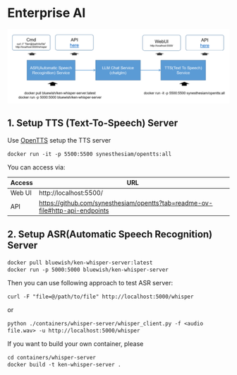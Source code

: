 # Enterprise AI

![](docs/pipeline-overview.png)

## 1. Setup TTS (Text-To-Speech) Server

Use [OpenTTS](https://github.com/synesthesiam/opentts) setup the TTS server

```shell
docker run -it -p 5500:5500 synesthesiam/opentts:all
```

You can access via:

| Access | URL |
| ------ | --- |
| Web UI | http://localhost:5500/ |
| API | https://github.com/synesthesiam/opentts?tab=readme-ov-file#http-api-endpoints |

## 2. Setup ASR(Automatic Speech Recognition) Server

```shell
docker pull bluewish/ken-whisper-server:latest
docker run -p 5000:5000 bluewish/ken-whisper-server
```

Then you can use following approach to test ASR server:

```shell
curl -F "file=@/path/to/file" http://localhost:5000/whisper
```

or

```shell
python ./containers/whisper-server/whisper_client.py -f <audio file.wav> -u http://localhost:5000/whisper
```

If you want to build your own container, please

```shell
cd containers/whisper-server
docker build -t ken-whisper-server .
```
